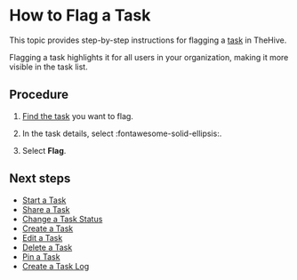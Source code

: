 # How to Flag a Task

This topic provides step-by-step instructions for flagging a [task](about-tasks.md) in TheHive.

Flagging a task highlights it for all users in your organization, making it more visible in the task list.

<h2>Procedure</h2>

1. [Find the task](../tasks/search-for-tasks/find-a-task.md) you want to flag.

2. In the task details, select :fontawesome-solid-ellipsis:.

3. Select **Flag**.

<h2>Next steps</h2>

* [Start a Task](start-a-task.md)
* [Share a Task](share-a-task.md)
* [Change a Task Status](change-task-status.md)
* [Create a Task](create-a-task.md)
* [Edit a Task](edit-a-task.md)
* [Delete a Task](delete-a-task.md)
* [Pin a Task](pin-a-task.md)
* [Create a Task Log](create-a-task-log.md)